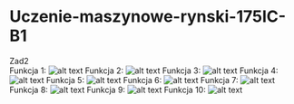 # Uczenie-maszynowe-rynski-175IC-B1
Zad2<br/>
Funkcja 1:
![alt text](https://github.com/RyniekSzkola/Uczenie-maszynowe-rynski-175IC-B1/blob/master/Zad2/photos/1.png?raw=true)
Funkcja 2:
![alt text](https://github.com/RyniekSzkola/Uczenie-maszynowe-rynski-175IC-B1/blob/master/Zad2/photos/2.png?raw=true)
Funkcja 3:
![alt text](https://github.com/RyniekSzkola/Uczenie-maszynowe-rynski-175IC-B1/blob/master/Zad2/photos/3.png?raw=true)
Funkcja 4:
![alt text](https://github.com/RyniekSzkola/Uczenie-maszynowe-rynski-175IC-B1/blob/master/Zad2/photos/4.png?raw=true)
Funkcja 5:
![alt text](https://github.com/RyniekSzkola/Uczenie-maszynowe-rynski-175IC-B1/blob/master/Zad2/photos/5.png?raw=true)
Funkcja 6:
![alt text](https://github.com/RyniekSzkola/Uczenie-maszynowe-rynski-175IC-B1/blob/master/Zad2/photos/6.png?raw=true)
Funkcja 7:
![alt text](https://github.com/RyniekSzkola/Uczenie-maszynowe-rynski-175IC-B1/blob/master/Zad2/photos/7.png?raw=true)
Funkcja 8:
![alt text](https://github.com/RyniekSzkola/Uczenie-maszynowe-rynski-175IC-B1/blob/master/Zad2/photos/8.png?raw=true)
Funkcja 9:
![alt text](https://github.com/RyniekSzkola/Uczenie-maszynowe-rynski-175IC-B1/blob/master/Zad2/photos/9.png?raw=true)
Funkcja 10:
![alt text](https://github.com/RyniekSzkola/Uczenie-maszynowe-rynski-175IC-B1/blob/master/Zad2/photos/10.png?raw=true)
